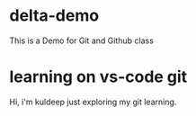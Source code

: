# delta-demo
This is a Demo for Git and Github class


# learning on vs-code git
Hi, i'm kuldeep just exploring my git learning.